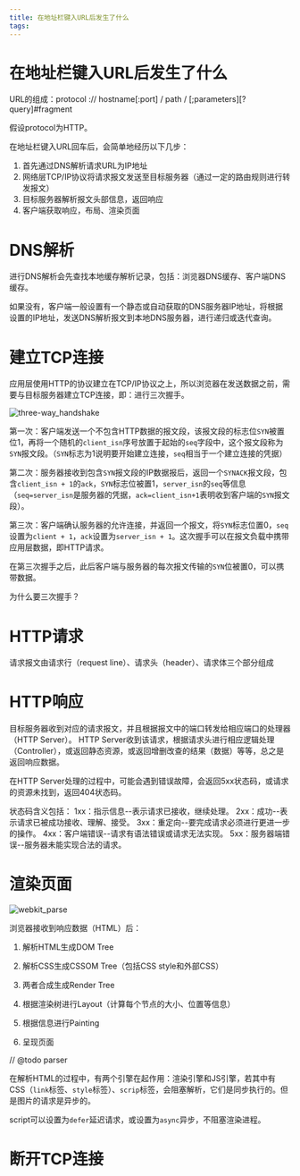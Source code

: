 ```yaml
---
title: 在地址栏键入URL后发生了什么
tags:
---
```


# 在地址栏键入URL后发生了什么

URL的组成：protocol :// hostname[:port] / path / [;parameters][?query]#fragment

假设protocol为HTTP。

在地址栏键入URL回车后，会简单地经历以下几步：

1. 首先通过DNS解析请求URL为IP地址
2. 网络层TCP/IP协议将请求报文发送至目标服务器（通过一定的路由规则进行转发报文）
3. 目标服务器解析报文头部信息，返回响应
4. 客户端获取响应，布局、渲染页面

# DNS解析

进行DNS解析会先查找本地缓存解析记录，包括：浏览器DNS缓存、客户端DNS缓存。

如果没有，客户端一般设置有一个静态或自动获取的DNS服务器IP地址，将根据设置的IP地址，发送DNS解析报文到本地DNS服务器，进行递归或迭代查询。

# 建立TCP连接

应用层使用HTTP的协议建立在TCP/IP协议之上，所以浏览器在发送数据之前，需要与目标服务器建立TCP连接，即：进行三次握手。

![three-way_handshake](F:\workspace\blog\source\_drafts\tcp_shakehands.PNG)



第一次：客户端发送一个不包含HTTP数据的报文段，该报文段的标志位`SYN`被置位1，再将一个随机的`client_isn`序号放置于起始的`seq`字段中，这个报文段称为`SYN`报文段。（`SYN`标志为1说明要开始建立连接，`seq`相当于一个建立连接的凭据）

第二次：服务器接收到包含`SYN`报文段的IP数据报后，返回一个`SYNACK`报文段，包含`client_isn + 1`的`ack`，`SYN`标志位被置1，`server_isn`的`seq`等信息（`seq=server_isn`是服务器的凭据，`ack=client_isn+1`表明收到客户端的`SYN`报文段）。

第三次：客户端确认服务器的允许连接，并返回一个报文，将`SYN`标志位置0，`seq`设置为`client + 1`，`ack`设置为`server_isn + 1`。这次握手可以在报文负载中携带应用层数据，即HTTP请求。

在第三次握手之后，此后客户端与服务器的每次报文传输的`SYN`位被置0，可以携带数据。

为什么要三次握手？

# HTTP请求
请求报文由请求行（request line）、请求头（header）、请求体三个部分组成


# HTTP响应
目标服务器收到对应的请求报文，并且根据报文中的端口转发给相应端口的处理器（HTTP Server）。
HTTP Server收到该请求，根据请求头进行相应逻辑处理（Controller），或返回静态资源，或返回增删改查的结果（数据）等等，总之是返回响应数据。

在HTTP Server处理的过程中，可能会遇到错误故障，会返回5xx状态码，或请求的资源未找到，返回404状态码。

状态码含义包括：
1xx：指示信息--表示请求已接收，继续处理。
2xx：成功--表示请求已被成功接收、理解、接受。
3xx：重定向--要完成请求必须进行更进一步的操作。
4xx：客户端错误--请求有语法错误或请求无法实现。
5xx：服务器端错误--服务器未能实现合法的请求。


# 渲染页面
![webkit_parse](F:\workspace\blog\source\_drafts\webkitflow.PNG "webkit内核的浏览器解析过程")


浏览器接收到响应数据（HTML）后：

1. 解析HTML生成DOM Tree

2. 解析CSS生成CSSOM Tree（包括CSS style和外部CSS）
3. 两者合成生成Render Tree
4. 根据渲染树进行Layout（计算每个节点的大小、位置等信息）
5. 根据信息进行Painting
6. 呈现页面

// @todo parser

 

在解析HTML的过程中，有两个引擎在起作用：渲染引擎和JS引擎，若其中有CSS（`link`标签、`style`标签）、`scrip`标签，会阻塞解析，它们是同步执行的。但是图片的请求是异步的。

script可以设置为`defer`延迟请求，或设置为`async`异步，不阻塞渲染进程。

# 断开TCP连接










